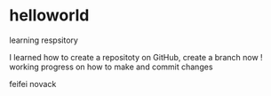 # helloworld

learning respsitory 

I learned how to create a repositoty on GitHub, create a branch now !
working progress on how to make and commit changes

feifei novack